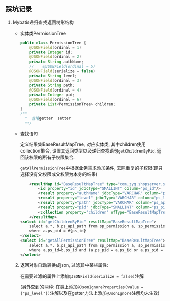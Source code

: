 ## 踩坑记录

1. Mybatis递归查找返回树形结构

   * 实体类PermissionTree

     ```java
     public class PermissionTree {
         @JSONField(ordinal = 1)
         private Integer id;
         @JSONField(ordinal = 2)
         private String authName;
         //    @JSONField(ordinal = 5)
         @JSONField(serialize = false)
         private String level;
         @JSONField(ordinal = 3)
         private String path;
         @JSONField(ordinal = 4)
         private Integer pid;
         @JSONField(ordinal = 6)
         private List<PermissionTree> children;
     }
     /**
       *  省略getter  setter
       **/
     ```

   * 查找语句

     定义结果集BaseResultMapTree, 对应实体类, 其中children使用collection集合, 设置其返回类型以及递归查找语句`getChildrenByPid`, 返回该权限的所有子权限集合. 

     `getAllPermissionTree`中根据业务需求添加条件, 去除重复的子权限(即只选择没有父权限或父权限为本身的结果)

     ```xml
         <resultMap id="BaseResultMapTree" type="com.zyq.shopserver.system.entity.PermissionTree">
             <id property="id" jdbcType="SMALLINT" column="ps_id"/>
             <result property="authName" jdbcType="VARCHAR" column="ps_name"/>
             <result property="level" jdbcType="VARCHAR" column="ps_level"/>
             <result property="path" jdbcType="VARCHAR" column="ps_api_path"/>
             <result property="pid" jdbcType="SMALLINT" column="ps_pid"/>
             <collection property="children" ofType="BaseResultMapTree" column="ps_id" select="getChildrenByPid" javaType="java.util.ArrayList"></collection>
         </resultMap>
     <select id="getChildrenByPid" resultMap="BaseResultMapTree">
         select a.*, b.ps_api_path from sp_permission a, sp_permission_api b 
         where a.ps_pid = #{ps_id}
     </select>
     <select id="getAllPermissionTree" resultMap="BaseResultMapTree">
         select a.*, b.ps_api_path from sp_permission a, sp_permission_api b 
         where a.ps_id=b.ps_id and (a.ps_pid = a.ps_id or a.ps_pid = 0)
     </select>
     ```

   2. 返回对象自动转换成json, 过滤其中某些属性:

      在需要过滤的属性上添加`@JSONField(serialize = false)`注解

      (另外查到的两种: 在类上添加`@JsonIgnoreProperties(value = {"ps_level"})`注解以及在getter方法上添加`@JsonIgnore`注解均未生效)

   
